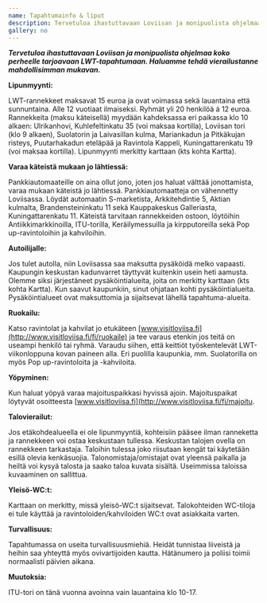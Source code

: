 ```yaml
---
name: Tapahtumainfo & liput
description: Tervetuloa ihastuttavaan Loviisan ja monipuolista ohjelmaa koko perheelle tarjoavaan LWT-tapahtumaan. Haluamme tehdä vierailustanne mahdollisimman mukavan.
gallery: no
---
```

***Tervetuloa ihastuttavaan Loviisan ja monipuolista ohjelmaa koko perheelle tarjoavaan LWT-tapahtumaan. Haluamme tehdä vierailustanne mahdollisimman mukavan.***

**Lipunmyynti:**

LWT-rannekkeet maksavat 15 euroa ja ovat voimassa sekä lauantaina että sunnuntaina. Alle 12 vuotiaat ilmaiseksi. Ryhmät yli 20 henkilöä á 12 euroa. Rannekkeita (maksu käteisellä) myydään kahdeksassa eri paikassa klo 10 alkaen: Ulrikanhovi, Kuhlefeltinkatu 35 (voi maksaa kortilla), Loviisan tori (klo 9 alkaen), Suolatorin ja Laivasillan kulma, Mariankadun ja Pitkäkujan risteys, Puutarhakadun eteläpää ja Ravintola Kappeli, Kuningattarenkatu 19 (voi maksaa kortilla).  Lipunmyynti merkitty karttaan (kts kohta Kartta).

**Varaa käteistä mukaan jo lähtiessä:**

Pankkiautomaateille on aina ollut jono, joten jos haluat välttää jonottamista, varaa mukaan käteistä jo lähtiessä. Pankkiautomaatteja on vähennetty Loviisassa. Löydät automaatin S-marketista, Arkkitehdintie 5, Aktian kulmalta, Brandensteininkatu 11 sekä Kauppakeskus Galleriasta, Kuningattarenkatu 11. Käteistä tarvitaan rannekkeiden ostoon, löytöihin Antiikkimarkkinoilla, ITU-torilla, Keräilymessuilla ja kirpputoreilla sekä Pop up-ravintoloihin ja kahviloihin.

**Autoilijalle:**

Jos tulet autolla, niin Loviisassa saa maksutta pysäköidä melko vapaasti. Kaupungin keskustan kadunvarret täyttyvät kuitenkin usein heti aamusta. Olemme siksi järjestäneet pysäköintialueita, joita on merkitty karttaan (kts kohta Kartta). Kun saavut kaupunkiin, sinut ohjataan kohti pysäköintialueita. Pysäköintialueet ovat maksuttomia ja sijaitsevat lähellä tapahtuma-alueita.

**Ruokailu:**

Katso ravintolat ja kahvilat jo etukäteen [www.visitloviisa.fi](http://www.visitloviisa.fi/fi/ruokaile) ja tee varaus etenkin jos teitä on useampi henkilö tai ryhmä. Varaudu siihen, että keittiöt työskentelevät LWT-viikonloppuna kovan paineen alla. Eri puolilla kaupunkia, mm. Suolatorilla on myös Pop up-ravintoloita ja -kahviloita.

**Yöpyminen:**

Kun haluat yöpyä varaa majoituspaikkasi hyvissä ajoin. Majoituspaikat löytyvät osoitteesta [www.visitloviisa.fi](http://www.visitloviisa.fi/fi/majoitu.

**Talovierailut:**

Jos etäkohdealueella ei ole lipunmyyntiä, kohteisiin pääsee ilman ranneketta ja rannekkeen voi ostaa keskustaan tullessa. Keskustan talojen ovella on rannekkeen tarkastaja. Taloihin tulessa joko riisutaan kengät tai käytetään esillä olevia kenkäsuojia. Talonomistaja/omistajat ovat yleensä paikalla ja heiltä voi kysyä talosta ja saako taloa kuvata sisältä. Useimmissa taloissa kuvaaminen on sallittua.

**Yleisö-WC:t:**

Karttaan on merkitty, missä yleisö-WC:t sijaitsevat. Talokohteiden WC-tiloja ei tule käyttää ja ravintoloiden/kahviloiden WC:t ovat asiakkaita varten.

**Turvallisuus:**

Tapahtumassa on useita turvallisuusmiehiä. Heidät tunnistaa liiveistä ja heihin saa yhteyttä myös ovivartijoiden kautta. Hätänumero ja poliisi toimii normaalisti päivien aikana.

**Muutoksia:**

ITU-tori on tänä vuonna avoinna vain lauantaina klo 10-17.
